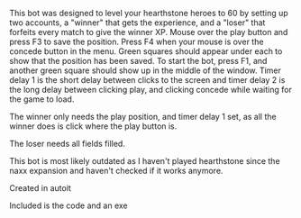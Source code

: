 This bot was designed to level your hearthstone heroes to 60 by setting up two
 accounts, a "winner" that gets the experience, and a "loser" that forfeits
 every match to give the winner XP. Mouse over the play button and press F3
 to save the position.  Press F4 when your mouse is over the concede button
 in the menu. Green squares should appear under each to show that the position
 has been saved.  To start the bot, press F1, and another green square should 
 show up in the middle of the window. Timer delay 1 is the short delay between 
 clicks to the screen and timer delay 2 is the long delay between clicking 
 play, and clicking concede while waiting for the game to load.

The winner only needs the play position, and timer delay 1 set, as all the
winner does is click where the play button is.

The loser needs all fields filled.

This bot is most likely outdated as I haven't played hearthstone since the
naxx expansion and haven't checked if it works anymore.

Created in autoit

Included is the code and an exe